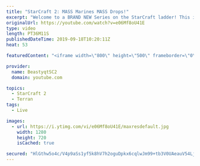 ```yaml
---
title: "StarCraft 2: MASS Marines MASS Drops!"
excerpt: "Welcome to a BRAND NEW Series on the StarCraft ladder! This is the \"Mass Marines to Grandmaster\" challenge, where the only attacking unit that I'm allowed to make is Marines - and that's it! I am allowed to make Medivacs just so that the gaemplay is not too monotonous, but I believe I could even make"
originalUrl: https://youtube.com/watch?v=e06Mf8oU41E
type: video
length: PT36M11S
publishedDateTime: 2019-09-18T10:20:11Z
heat: 53

featuredContent: "<iframe width=\"800\" height=\"500\" frameborder=\"0\" src=\"https://www.youtube.com/embed/e06Mf8oU41E\" allow=\"accelerometer; autoplay; encrypted-media; gyroscope; picture-in-picture\" allowfullscreen></iframe>"

provider:
  name: BeastyqtSC2
  domain: youtube.com

topics:
  - StarCraft 2
  - Terran
tags:
  - Live

images:
  - url: https://i.ytimg.com/vi/e06Mf8oU41E/maxresdefault.jpg
    width: 1280
    height: 720
    isCached: true

secured: "HlGthw5o4c/V4p9aSs1yf5k8hV7h2oguDpkx6cqlwJm99+tb3V0UAeauV54Lj+qUCNVWB+KpVIoOHl3YMVm7EuYTYZQzOJHeiHIbB6Zynww5vStHnZIfYVV2UELQNn8FMDB43wZGWV+Qd2IIUlSJlVtCFvYDJtEfcXAoK7zgnTztH7DuJd6Lw5j0VJbaNzLaRxg64qJqmrV3YPO8W6Ei0Lz+P2DRfshq2b5Ere5hndxqmNVvtYr5iAfipkOZZCBTFNW6BC3kG9HFJ6Y7op4/eDTzVBLtRFA9D+esryakmpYu0TwUOeJ3UIo/3NA7h6bKxoS2Q3NjWJvXTic2WWzztTb+yrXGvtkROu0PTwgSQKKCmXWNOeSjEKukFjkhmVmaQYWjrx2nUeZd1vSjyV0X8I5JV+Wlt8GrGoisb0xJ2Ms=;HGZcY2kpUadKfYsYjpdo9w=="
---
```


